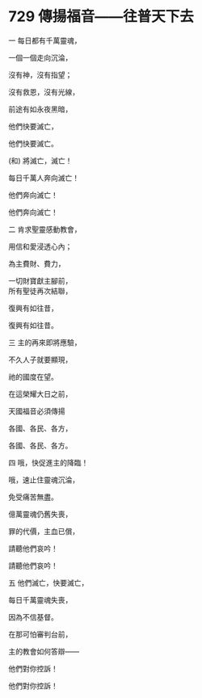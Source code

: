 # 729 傳揚福音——往普天下去

一 每日都有千萬靈魂，

一個一個走向沉淪，

沒有神，沒有指望；

沒有救恩，沒有光線，

前途有如永夜黑暗，

他們快要滅亡，

他們快要滅亡。

(和) 將滅亡，滅亡！

每日千萬人奔向滅亡！

他們奔向滅亡！

他們奔向滅亡！

二 肯求聖靈感動教會，

用信和愛浸透心內；

為主費財、費力，

一切財寶獻主腳前，\
所有聖徒再次結聯，

復興有如往昔，

復興有如往昔。

三 主的再來即將應驗，

不久人子就要顯現，

祂的國度在望。

在這榮耀大日之前，

天國福音必須傳揚

各國、各民、各方，

各國、各民、各方。

四 哦，快促進主的降臨！

哦，速止住靈魂沉淪，

免受痛苦無盡。

億萬靈魂仍舊失喪，

罪的代價，主血已償，

請聽他們哀吟！

請聽他們哀吟！

五 他們滅亡，快要滅亡，

每日千萬靈魂失喪，

因為不信基督。

在那可怕審判台前，

主的教會如何答辯——

他們對你控訴！

他們對你控訴！

